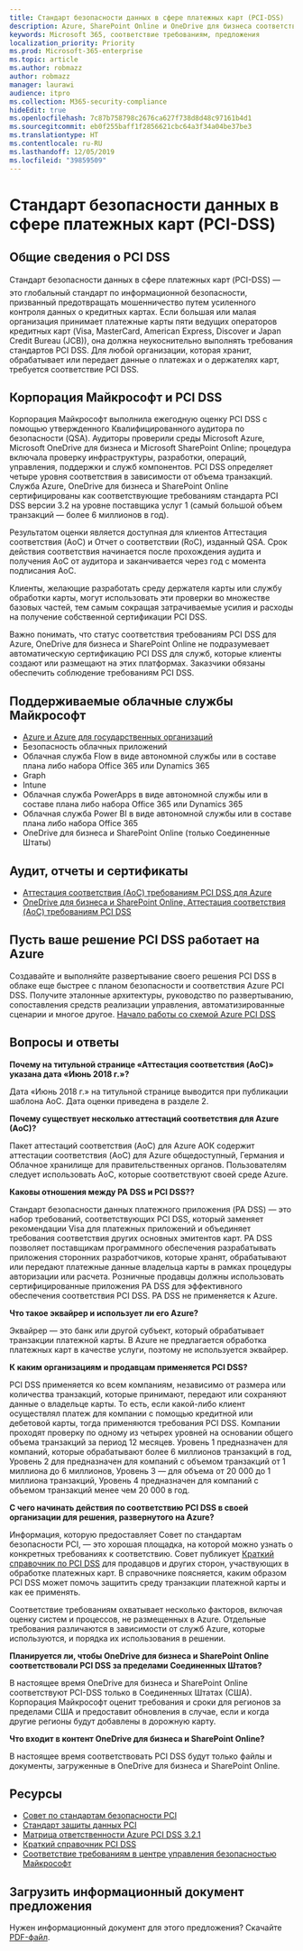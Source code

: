 ```yaml
---
title: Стандарт безопасности данных в сфере платежных карт (PCI-DSS)
description: Azure, SharePoint Online и OneDrive для бизнеса соответствуют стандартам безопасности данных в сфере платежных карт, Уровень 1, версия 3,2.
keywords: Microsoft 365, соответствие требованиям, предложения
localization_priority: Priority
ms.prod: Microsoft-365-enterprise
ms.topic: article
ms.author: robmazz
author: robmazz
manager: laurawi
audience: itpro
ms.collection: M365-security-compliance
hideEdit: true
ms.openlocfilehash: 7c87b758798c2676ca627f738d8d48c97161b4d1
ms.sourcegitcommit: eb0f255baff1f2856621cbc64a3f34a04be37be3
ms.translationtype: HT
ms.contentlocale: ru-RU
ms.lasthandoff: 12/05/2019
ms.locfileid: "39859509"
---
```

# <a name="payment-card-industry-pci-data-security-standard-dss"></a>Стандарт безопасности данных в сфере платежных карт (PCI-DSS)

## <a name="pci-dss-overview"></a>Общие сведения о PCI DSS

Стандарт безопасности данных в сфере платежных карт (PCI-DSS) — это глобальный стандарт по информационной безопасности, призванный предотвращать мошенничество путем усиленного контроля данных о кредитных картах. Если большая или малая организация принимает платежные карты пяти ведущих операторов кредитных карт (Visa, MasterCard, American Express, Discover и Japan Credit Bureau (JCB)), она должна неукоснительно выполнять требования стандартов PCI DSS. Для любой организации, которая хранит, обрабатывает или передает данные о платежах и о держателях карт, требуется соответствие PCI DSS.

## <a name="microsoft-and-pci-dss"></a>Корпорация Майкрософт и PCI DSS

Корпорация Майкрософт выполнила ежегодную оценку PCI DSS с помощью утвержденного Квалифицированного аудитора по безопасности (QSA). Аудиторы проверили среды Microsoft Azure, Microsoft OneDrive для бизнеса и Microsoft SharePoint Online; процедура включала проверку инфраструктуры, разработки, операций, управления, поддержки и служб компонентов. PCI DSS определяет четыре уровня соответствия в зависимости от объема транзакций. Служба Azure, OneDrive для бизнеса и SharePoint Online сертифицированы как соответствующие требованиям стандарта PCI DSS версии 3.2 на уровне поставщика услуг 1 (самый большой объем транзакций — более 6 миллионов в год).

Результатом оценки является доступная для клиентов Аттестация соответствия (AoC) и Отчет о соответствии (RoC), изданный QSA. Срок действия соответствия начинается после прохождения аудита и получения AoC от аудитора и заканчивается через год с момента подписания AoC. 

Клиенты, желающие разработать среду держателя карты или службу обработки карты, могут использовать эти проверки во множестве базовых частей, тем самым сокращая затрачиваемые усилия и расходы на получение собственной сертификации PCI DSS.

Важно понимать, что статус соответствия требованиям PCI DSS для Azure, OneDrive для бизнеса и SharePoint Online не подразумевает автоматическую сертификацию PCI DSS для служб, которые клиенты создают или размещают на этих платформах. Заказчики обязаны обеспечить соблюдение требованиям PCI DSS.

## <a name="microsoft-in-scope-cloud-services"></a>Поддерживаемые облачные службы Майкрософт

- [Azure и Azure для государственных организаций](https://aka.ms/AzureCompliance)
- Безопасность облачных приложений
- Облачная служба Flow в виде автономной службы или в составе плана либо набора Office 365 или Dynamics 365
- Graph
- Intune
- Облачная служба PowerApps в виде автономной службы или в составе плана либо набора Office 365 или Dynamics 365
- Облачная служба Power BI в виде автономной службы или в составе плана либо набора Office 365
- OneDrive для бизнеса и SharePoint Online (только Соединенные Штаты)

## <a name="audit-reports-and-certificates"></a>Аудит, отчеты и сертификаты

- [Аттестация соответствия (AoC) требованиям PCI DSS для Azure](https://aka.ms/azure-pci)
- [OneDrive для бизнеса и SharePoint Online, Аттестация соответствия (AoC) требованиям PCI DSS](https://aka.ms/spo-pci)

## <a name="get-your-pci-dss-solution-running-on-azure"></a>Пусть ваше решение PCI DSS работает на Azure

Создавайте и выполняйте развертывание своего решения PCI DSS в облаке еще быстрее с планом безопасности и соответствия Azure PCI DSS. Получите эталонные архитектуры, руководство по развертыванию, сопоставления средств реализации управления, автоматизированные сценарии и многое другое. [Начало работы со схемой Azure PCI DSS](https://aka.ms/pciblueprint)

## <a name="frequently-asked-questions"></a>Вопросы и ответы

**Почему на титульной странице «Аттестация соответствия (AoC)» указана дата «Июнь 2018 г.»?**

Дата «Июнь 2018 г.» на титульной странице выводится при публикации шаблона AoC. Дата оценки приведена в разделе 2.

**Почему существует несколько аттестаций соответствия для Azure (AoC)?**

Пакет аттестаций соответствия (AoC) для Azure АОК содержит аттестации соответствия (AoC) для Azure общедоступный, Германия и Облачное хранилище для правительственных органов. Пользователям следует использовать AoC, которые соответствуют своей среде Azure.  

**Каковы отношения между PA DSS и PCI DSS??**

Стандарт безопасности данных платежного приложения (PA DSS) — это набор требований, соответствующих PCI DSS, который заменяет рекомендации Visa для платежных приложений и объединяет требования соответствия других основных эмитентов карт. PA DSS позволяет поставщикам программного обеспечения разрабатывать приложения сторонних разработчиков, которые хранят, обрабатывают или передают платежные данные владельца карты в рамках процедуры авторизации или расчета. Розничные продавцы должны использовать сертифицированные приложения PA DSS для эффективного обеспечения соответствия PCI DSS. PA DSS не применяется к Azure.

**Что такое эквайрер и использует ли его Azure?**

Эквайрер — это банк или другой субъект, который обрабатывает транзакции платежной карты. В Azure не предлагается обработка платежных карт в качестве услуги, поэтому не используется эквайрер.

**К каким организациям и продавцам применяется PCI DSS?**

PCI DSS применяется ко всем компаниям, независимо от размера или количества транзакций, которые принимают, передают или сохраняют данные о владельце карты. То есть, если какой-либо клиент осуществлял платеж для компании с помощью кредитной или дебетовой карты, тогда применяются требования PCI DSS. Компании проходят проверку по одному из четырех уровней на основании общего объема транзакций за период 12 месяцев. Уровень 1 предназначен для компаний, которые обрабатывают более 6 миллионов транзакций в год, Уровень 2 для предназначен для компаний с объемом транзакций от 1 миллиона до 6 миллионов, Уровень 3 — для объема от 20 000 до 1 миллиона транзакций, Уровень 4 предназначен для компаний с объемом транзакций менее чем 20 000 в год.

**С чего начинать действия по соответствию PCI DSS в своей организации для решения, развернутого на Azure?**

Информация, которую предоставляет Совет по стандартам безопасности PCI, — это хорошая площадка, на которой можно узнать о конкретных требованиях к соответствию. Совет публикует [Краткий справочник по PCI DSS](https://www.pcisecuritystandards.org/documents/PCISSC%20QRG%20August%202014%20-print.pdf) для продавцов и других сторон, участвующих в обработке платежных карт. В справочнике поясняется, каким образом PCI DSS может помочь защитить среду транзакции платежной карты и как ее применять.

Соответствие требованиям охватывает несколько факторов, включая оценку систем и процессов, не размещенных в Azure. Отдельные требования различаются в зависимости от служб Azure, которые используются, и порядка их использования в решении.

**Планируется ли, чтобы OneDrive для бизнеса и SharePoint Online соответствовали PCI DSS за пределами Соединенных Штатов?**

В настоящее время OneDrive для бизнеса и SharePoint Online соответствуют PCI-DSS только в Соединенных Штатах (США). Корпорация Майкрософт оценит требования и сроки для регионов за пределами США и предоставит обновления в случае, если и когда другие регионы будут добавлены в дорожную карту.

**Что входит в контент OneDrive для бизнеса и SharePoint Online?**

В настоящее время соответствовать PCI DSS будут только файлы и документы, загруженные в OneDrive для бизнеса и SharePoint Online.

## <a name="resources"></a>Ресурсы

- [Совет по стандартам безопасности PCI](https://www.pcisecuritystandards.org/)
- [Стандарт защиты данных PCI](https://www.pcisecuritystandards.org/documents/PCI_DSS_v3-1.pdf)
- [Матрица ответственности Azure PCI DSS 3.2.1](https://aka.ms/pciresponsibilitymatrix)
- [Краткий справочник PCI DSS](https://www.pcisecuritystandards.org/documents/PCISSC%20QRG%20August%202014%20-print.pdf)
- [Соответствие требованиям в центре управления безопасностью Майкрософт](https://www.microsoft.com/trust-center/compliance/compliance-overview)

## <a name="download-the-offering-backgrounder"></a>Загрузить информационный документ предложения

Нужен информационный документ для этого предложения? Скачайте [PDF-файл](https://download.microsoft.com/download/3/7/7/377F1BBC-37D5-4677-AB4A-7C01D089CA67/PCI-DSS-Compliance.pdf).
